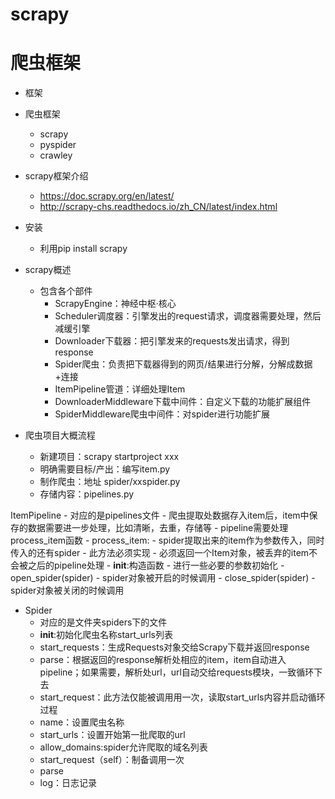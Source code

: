 # scrapy
# 爬虫框架
- 框架
- 爬虫框架
    - scrapy
    - pyspider
    - crawley
- scrapy框架介绍
    - https://doc.scrapy.org/en/latest/
    - http://scrapy-chs.readthedocs.io/zh_CN/latest/index.html
    
- 安装
    - 利用pip install scrapy
    
- scrapy概述
    - 包含各个部件
        - ScrapyEngine：神经中枢·核心
        - Scheduler调度器：引擎发出的request请求，调度器需要处理，然后减缓引擎
        - Downloader下载器：把引擎发来的requests发出请求，得到response
        - Spider爬虫：负责把下载器得到的网页/结果进行分解，分解成数据+连接
        - ItemPipeline管道：详细处理Item
        - DownloaderMiddleware下载中间件：自定义下载的功能扩展组件
        - SpiderMiddleware爬虫中间件：对spider进行功能扩展
        
- 爬虫项目大概流程
    - 新建项目：scrapy startproject xxx
    - 明确需要目标/产出：编写item.py
    - 制作爬虫：地址 spider/xxspider.py
    - 存储内容：pipelines.py
    
ItemPipeline
    - 对应的是pipelines文件
    - 爬虫提取处数据存入item后，item中保存的数据需要进一步处理，比如清晰，去重，存储等
    - pipeline需要处理process_item函数
        - process_item:
            - spider提取出来的item作为参数传入，同时传入的还有spider
            - 此方法必须实现
            - 必须返回一个Item对象，被丢弃的item不会被之后的pipeline处理
        - __init__:构造函数
            - 进行一些必要的参数初始化
        - open_spider(spider)
            - spider对象被开启的时候调用
        - close_spider(spider)
            - spider对象被关闭的时候调用
- Spider
    - 对应的是文件夹spiders下的文件
    - __init__:初始化爬虫名称start_urls列表
    - start_requests：生成Requests对象交给Scrapy下载并返回response
    - parse：根据返回的response解析处相应的item，item自动进入pipeline；如果需要，解析处url，url自动交给requests模块，一致循环下去
    - start_request：此方法仅能被调用用一次，读取start_urls内容并启动循环过程
    - name：设置爬虫名称
    - start_urls：设置开始第一批爬取的url
    - allow_domains:spider允许爬取的域名列表
    - start_request（self）：制备调用一次
    - parse
    - log：日志记录
    